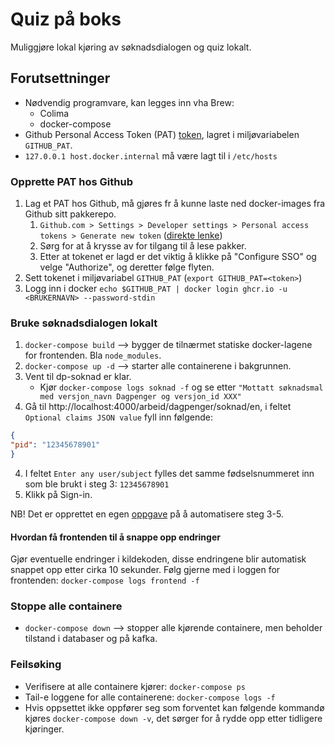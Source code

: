 # Quiz på boks
Muliggjøre lokal kjøring av søknadsdialogen og quiz lokalt.

## Forutsettninger 
* Nødvendig programvare, kan legges inn vha Brew: 
  * Colima
  * docker-compose 
* Github Personal Access Token (PAT) [token](https://docs.github.com/en/free-pro-team@latest/packages/using-github-packages-with-your-projects-ecosystem/configuring-docker-for-use-with-github-packages), lagret i miljøvariabelen `GITHUB_PAT`.
* `127.0.0.1 host.docker.internal` må være lagt til i `/etc/hosts`

### Opprette PAT hos Github
1. Lag et PAT hos Github, må gjøres fr å kunne laste ned docker-images fra Github sitt pakkerepo.
   1. `Github.com > Settings > Developer settings > Personal access tokens > Generate new token` ([direkte lenke](https://github.com/settings/tokens))
   2. Sørg for at å krysse av for tilgang til å lese pakker.
   3. Etter at tokenet er lagd er det viktig å klikke på "Configure SSO" og velge "Authorize", og deretter følge flyten.
2. Sett tokenet i miljøvariabel `GITHUB_PAT` (`export GITHUB_PAT=<token>`)
3. Logg inn i docker `echo $GITHUB_PAT | docker login ghcr.io -u <BRUKERNAVN> --password-stdin`


### Bruke søknadsdialogen lokalt
1. `docker-compose build` --> bygger de tilnærmet statiske docker-lagene for frontenden. Bla `node_modules`.
2. `docker-compose up -d` --> starter alle containerene i bakgrunnen.
2. Vent til dp-soknad er klar. 
   * Kjør `docker-compose logs soknad -f` og se etter `"Mottatt søknadsmal med versjon_navn Dagpenger og versjon_id XXX"`
3. Gå til http://localhost:4000/arbeid/dagpenger/soknad/en, i feltet `Optional claims JSON value` fyll inn følgende:
```json
{
"pid": "12345678901"
}
```
4. I feltet `Enter any user/subject` fylles det samme fødselsnummeret inn som ble brukt i steg 3: `12345678901`
5. Klikk på Sign-in.

NB! Det er opprettet en egen [oppgave](https://jira.adeo.no/browse/DAG-340) på å automatisere steg 3-5.

#### Hvordan få frontenden til å snappe opp endringer
Gjør eventuelle endringer i kildekoden, disse endringene blir automatisk snappet opp etter cirka 10 sekunder.
Følg gjerne med i loggen for frontenden: `docker-compose logs frontend -f`

### Stoppe alle containere
* `docker-compose down` --> stopper alle kjørende containere, men beholder tilstand i databaser og på kafka. 


### Feilsøking
* Verifisere at alle containere kjører: `docker-compose ps`
* Tail-e loggene for alle containerene: `docker-compose logs -f`
* Hvis oppsettet ikke oppfører seg som forventet kan følgende kommandø kjøres `docker-compose down -v`, det sørger for å
  rydde opp etter tidligere kjøringer.
